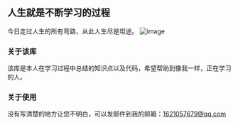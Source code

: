 ## 人生就是不断学习的过程

今日走过人生的所有弯路，从此人生尽是坦途。
![image](https://user-images.githubusercontent.com/88020905/132079681-37286cd5-7cbb-4915-b2d4-405853a10716.png)



### 关于该库
该库是本人在学习过程中总结的知识点以及代码，希望帮助到像我一样，正在学习的人。


### 关于使用
没有写清楚的地方让您不明白，可以发邮件到我的邮箱：1621057679@qq.com
